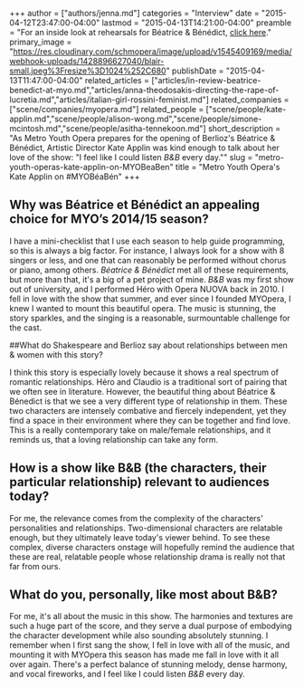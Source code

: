 +++
author = ["authors/jenna.md"]
categories = "Interview"
date = "2015-04-12T23:47:00-04:00"
lastmod = "2015-04-13T14:21:00-04:00"
preamble = "For an inside look at rehearsals for Béatrice & Bénédict, [click here](/videos/an-inside-look-at-myos-béatrice-bénédict/)."
primary_image = "https://res.cloudinary.com/schmopera/image/upload/v1545409169/media/webhook-uploads/1428896627040/blair-small.jpeg%3Fresize%3D1024%252C680"
publishDate = "2015-04-13T11:47:00-04:00"
related_articles = ["articles/in-review-beatrice-benedict-at-myo.md","articles/anna-theodosakis-directing-the-rape-of-lucretia.md","articles/italian-girl-rossini-feminist.md"]
related_companies = ["scene/companies/myopera.md"]
related_people = ["scene/people/kate-applin.md","scene/people/alison-wong.md","scene/people/simone-mcintosh.md","scene/people/asitha-tennekoon.md"]
short_description = "As Metro Youth Opera prepares for the opening of Berlioz&#039;s Béatrice &amp; Bénédict, Artistic Director Kate Applin was kind enough to talk about her love of the show: &quot;I feel like I could listen *B&amp;B* every day.&quot;"
slug = "metro-youth-operas-kate-applin-on-MYOBeaBen"
title = "Metro Youth Opera&#039;s Kate Applin on #MYOBéaBén"
+++

## Why was Béatrice et Bénédict an appealing choice for MYO’s 2014/15 season?

I have a mini-checklist that I use each season to help guide programming, so this is always a big factor. For instance, I always look for a show with 8 singers or less, and one that can reasonably be performed without chorus or piano, among others. *Béatrice & Bénédict* met all of these requirements, but more than that, it's a big of a pet project of mine. *B&B* was my first show out of university, and I performed Héro with Opera NUOVA back in 2010. I fell in love with the show that summer, and ever since I founded MYOpera, I knew I wanted to mount this beautiful opera. The music is stunning, the story sparkles, and the singing is a reasonable, surmountable challenge for the cast.

##What do Shakespeare and Berlioz say about relationships between men & women with this story?

I think this story is especially lovely because it shows a real spectrum of romantic relationships. Héro and Claudio is a traditional sort of pairing that we often see in literature. However, the beautiful thing about Béatrice & Bénedict is that we see a very different type of relationship in them. These two characters are intensely combative and fiercely independent, yet they find a space in their environment where they can be together and find love. This is a really contemporary take on male/female relationships, and it reminds us, that a loving relationship can take any form.

## How is a show like B&B (the characters, their particular relationship) relevant to audiences today?

For me, the relevance comes from the complexity of the characters' personalities and relationships. Two-dimensional characters are relatable enough, but they ultimately leave today's viewer behind. To see these complex, diverse characters onstage will hopefully remind the audience that these are real, relatable people whose relationship drama is really not that far from ours.

## What do you, personally, like most about B&B?

For me, it's all about the music in this show. The harmonies and textures are such a huge part of the score, and they serve a dual purpose of embodying the character development while also sounding absolutely stunning. I remember when I first sang the show, I fell in love with all of the music, and mounting it with MYOpera this season has made me fall in love with it all over again. There's a perfect balance of stunning melody, dense harmony, and vocal fireworks, and I feel like I could listen *B&B* every day.

